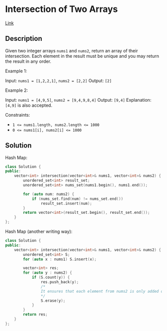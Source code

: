 # Intersection of Two Arrays

[Link](https://leetcode.com/problems/intersection-of-two-arrays/description/)

## Description

Given two integer arrays `nums1` and `nums2`, return an array of their intersection. Each element in the result must be unique and you may return the result in any order.

Example 1:

Input: `nums1 = [1,2,2,1]`, `nums2 = [2,2]`
Output: `[2]`

Example 2:

Input: `nums1 = [4,9,5]`, `nums2 = [9,4,9,8,4]`
Output: `[9,4]`
Explanation: `[4,9]` is also accepted.

Constraints:

- `1 <= nums1.length, nums2.length <= 1000`
- `0 <= nums1[i], nums2[i] <= 1000`

## Solution

Hash Map:

```C++
class Solution {
public:
    vector<int> intersection(vector<int>& nums1, vector<int>& nums2) {
        unordered_set<int> result_set;
        unordered_set<int> nums_set(nums1.begin(), nums1.end());

        for (auto num: nums2) {
            if (nums_set.find(num) != nums_set.end())
                result_set.insert(num);
        }
        return vector<int>(result_set.begin(), result_set.end());
    }
};
```

Hash Map (another writing way):

```C++
class Solution {
public:
    vector<int> intersection(vector<int>& nums1, vector<int>& nums2) {
        unordered_set<int> S;
        for (auto x : nums1) S.insert(x);

        vector<int> res;
        for (auto y : nums2) {
            if (S.count(y)) {
                res.push_back(y);
                /*
                It ensures that each element from nums2 is only added once to the result, even if nums2 contains duplicates. It also reduces the number of unnecessary checks for subsequent elements in nums2. Once an element from nums2 is found in S and added to res, it doesn't need to be checked again.
                */
                S.erase(y);
            }
        }
        return res;
    }
};
```
